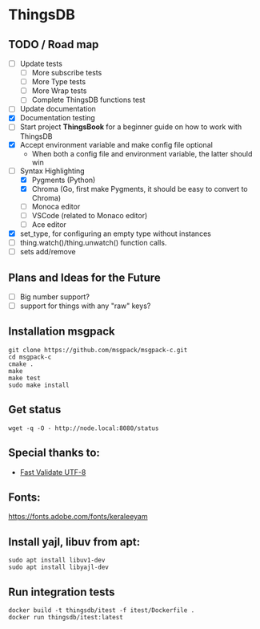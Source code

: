# ThingsDB

## TODO / Road map

- [ ] Update tests
    - [ ] More subscribe tests
    - [ ] More Type tests
    - [ ] More Wrap tests
    - [ ] Complete ThingsDB functions test
- [ ] Update documentation
- [x] Documentation testing
- [ ] Start project **ThingsBook** for a beginner guide on how to work with ThingsDB
- [x] Accept environment variable and make config file optional
    - When both a config file and environment variable, the latter should win
- [ ] Syntax Highlighting
    - [x] Pygments (Python)
    - [x] Chroma  (Go, first make Pygments, it should be easy to convert to Chroma)
    - [ ] Monoca editor
    - [ ] VSCode (related to Monaco editor)
    - [ ] Ace editor
- [x] set_type, for configuring an empty type without instances
- [ ] thing.watch()/thing.unwatch() function calls.
- [ ] sets add/remove

## Plans and Ideas for the Future
- [ ] Big number support?
- [ ] support for things with any "raw" keys?

## Installation msgpack

```
git clone https://github.com/msgpack/msgpack-c.git
cd msgpack-c
cmake .
make
make test
sudo make install
```

## Get status

```
wget -q -O - http://node.local:8080/status
```

## Special thanks to:

 - [Fast Validate UTF-8](https://github.com/lemire/fastvalidate-utf-8)

## Fonts:

https://fonts.adobe.com/fonts/keraleeyam



## Install yajl, libuv from apt:
```
sudo apt install libuv1-dev
sudo apt install libyajl-dev
```

## Run integration tests
```
docker build -t thingsdb/itest -f itest/Dockerfile .
docker run thingsdb/itest:latest
```
